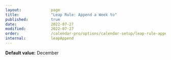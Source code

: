 ```yaml
---
layout:             page
title:              "Leap Rule: Append a Week to"
published:          true
date:               2022-07-27
modified:           2022-07-27
order:              /calendar-pro/options/calendar-setup/leap-rule-append-a-week-to
internal:           leapAppend
---
```

**Default value:** December